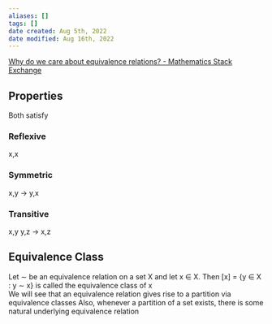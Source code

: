 ```yaml
---
aliases: []
tags: [] 
date created: Aug 5th, 2022
date modified: Aug 16th, 2022
---
```


[Why do we care about equivalence relations? - Mathematics Stack Exchange](https://math.stackexchange.com/questions/2525064/why-do-we-care-about-equivalence-relations#:~:text=Equivalence%20relations%20are%20important%20because,the%20set%20and%20vice%20versa.)

## Properties
Both satisfy
### Reflexive
x,x

### Symmetric
x,y -> y,x

### Transitive
x,y y,z -> x,z

## Equivalence Class
Let ∼ be an equivalence relation on a set X and let x ∈ X. Then \[x\] = {y ∈ X : y ∼ x} is called the equivalence class of x  
We will see that an equivalence relation gives rise to a partition via equivalence classes
Also, whenever a partition of a set exists, there is some natural underlying equivalence relation